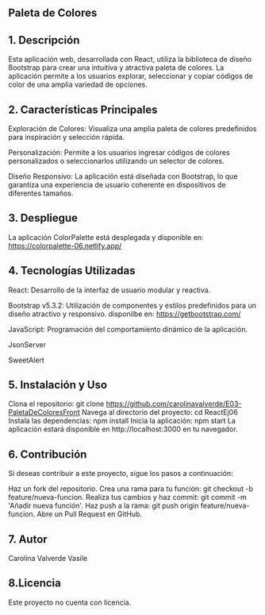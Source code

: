 ## **Paleta de Colores**

## 1. Descripción
Esta aplicación web, desarrollada con React, utiliza la biblioteca de diseño Bootstrap para crear una intuitiva y atractiva paleta de colores. La aplicación permite a los usuarios explorar, seleccionar y copiar códigos de color de una amplia variedad de opciones.

## 2. Características Principales
Exploración de Colores: Visualiza una amplia paleta de colores predefinidos para inspiración y selección rápida.

Personalización: Permite a los usuarios ingresar códigos de colores personalizados o seleccionarlos utilizando un selector de colores.

Diseño Responsivo: La aplicación está diseñada con Bootstrap, lo que garantiza una experiencia de usuario coherente en dispositivos de diferentes tamaños.

## 3. Despliegue

La aplicación ColorPalette está desplegada y disponible en: 
https://colorpalette-06.netlify.app/

## 4. Tecnologías Utilizadas
React: Desarrollo de la interfaz de usuario modular y reactiva.

Bootstrap v5.3.2: Utilización de componentes y estilos predefinidos para un diseño atractivo y responsivo. disponilbe en: https://getbootstrap.com/

JavaScript: Programación del comportamiento dinámico de la aplicación.

JsonServer

SweetAlert

## 5. Instalación y Uso
Clona el repositorio: git clone https://github.com/carolinavalverde/E03-PaletaDeColoresFront
Navega al directorio del proyecto: cd ReactEj06
Instala las dependencias: npm install
Inicia la aplicación: npm start
La aplicación estará disponible en http://localhost:3000 en tu navegador.

## 6. Contribución
Si deseas contribuir a este proyecto, sigue los pasos a continuación:

Haz un fork del repositorio.
Crea una rama para tu función: git checkout -b feature/nueva-funcion.
Realiza tus cambios y haz commit: git commit -m 'Añadir nueva función'.
Haz push a la rama: git push origin feature/nueva-funcion.
Abre un Pull Request en GitHub.

## 7. Autor
Carolina Valverde Vasile

## 8.Licencia
Este proyecto no cuenta con licencia.
